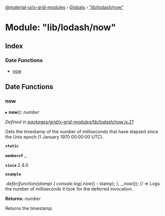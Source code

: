 [@material-ui/x-grid-modules](../README.md) › [Globals](../globals.md) › ["lib/lodash/now"](_lib_lodash_now_.md)

# Module: "lib/lodash/now"

## Index

### Date Functions

* [now](_lib_lodash_now_.md#now)

## Date Functions

###  now

▸ **now**(): *number*

*Defined in [packages/grid/x-grid-modules/lib/lodash/now.js:21](https://github.com/mui-org/material-ui-x/blob/a679779/packages/grid/x-grid-modules/lib/lodash/now.js#L21)*

Gets the timestamp of the number of milliseconds that have elapsed since
the Unix epoch (1 January 1970 00:00:00 UTC).

**`static`** 

**`memberof`** _

**`since`** 2.4.0

**`example`** 

_.defer(function(stamp) {
  console.log(_.now() - stamp);
}, _.now());
// => Logs the number of milliseconds it took for the deferred invocation.

**Returns:** *number*

Returns the timestamp.
